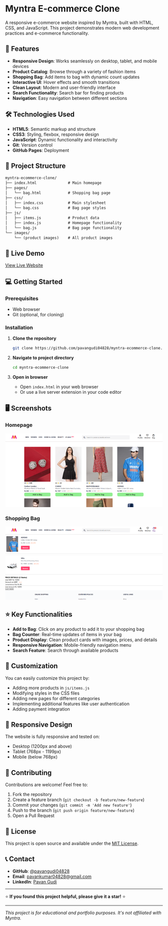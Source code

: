 # Myntra E-commerce Clone

A responsive e-commerce website inspired by Myntra, built with HTML, CSS, and JavaScript. This project demonstrates modern web development practices and e-commerce functionality.

## 🌟 Features

- **Responsive Design**: Works seamlessly on desktop, tablet, and mobile devices
- **Product Catalog**: Browse through a variety of fashion items
- **Shopping Bag**: Add items to bag with dynamic count updates
- **Interactive UI**: Hover effects and smooth transitions
- **Clean Layout**: Modern and user-friendly interface
- **Search Functionality**: Search bar for finding products
- **Navigation**: Easy navigation between different sections

## 🛠️ Technologies Used

- **HTML5**: Semantic markup and structure
- **CSS3**: Styling, flexbox, responsive design
- **JavaScript**: Dynamic functionality and interactivity
- **Git**: Version control
- **GitHub Pages**: Deployment

## 📂 Project Structure

```
myntra-ecommerce-clone/
├── index.html              # Main homepage
├── pages/
│   └── bag.html            # Shopping bag page
├── css/
│   ├── index.css           # Main stylesheet
│   └── bag.css             # Bag page styles
├── js/
│   ├── items.js            # Product data
│   ├── index.js            # Homepage functionality
│   └── bag.js              # Bag page functionality
└── images/
    └── (product images)    # All product images
```

## 🚀 Live Demo

[View Live Website](https://pavangudi04828.github.io/myntra-ecommerce-clone)

## 💻 Getting Started

### Prerequisites
- Web browser
- Git (optional, for cloning)

### Installation

1. **Clone the repository**
   ```bash
   git clone https://github.com/pavangudi04828/myntra-ecommerce-clone.git
   ```

2. **Navigate to project directory**
   ```bash
   cd myntra-ecommerce-clone
   ```

3. **Open in browser**
   - Open `index.html` in your web browser
   - Or use a live server extension in your code editor

## 🖥️ Screenshots

### Homepage
![Homepage Screenshot](Screenshots/Screenshot%202025-08-17%20230605.png)

### Shopping Bag
![Shopping Bag Screenshot](Screenshots/Screenshot%202025-08-17%20230637.png)

## ⭐ Key Functionalities

- **Add to Bag**: Click on any product to add it to your shopping bag
- **Bag Counter**: Real-time updates of items in your bag
- **Product Display**: Clean product cards with images, prices, and details
- **Responsive Navigation**: Mobile-friendly navigation menu
- **Search Feature**: Search through available products

## 🔧 Customization

You can easily customize this project by:

- Adding more products in `js/items.js`
- Modifying styles in the CSS files
- Adding new pages for different categories
- Implementing additional features like user authentication
- Adding payment integration

## 📱 Responsive Design

The website is fully responsive and tested on:
- Desktop (1200px and above)
- Tablet (768px - 1199px)
- Mobile (below 768px)

## 🤝 Contributing

Contributions are welcome! Feel free to:

1. Fork the repository
2. Create a feature branch (`git checkout -b feature/new-feature`)
3. Commit your changes (`git commit -m 'Add new feature'`)
4. Push to the branch (`git push origin feature/new-feature`)
5. Open a Pull Request

## 📄 License

This project is open source and available under the [MIT License](LICENSE).

## 📞 Contact

- **GitHub**: [@pavangudi04828](https://github.com/pavangudi04828)
- **Email**: pavankumar04828@gmail.com
- **LinkedIn**: [Pavan Gudi](https://linkedin.com/in/pavan-gudi)

---

⭐ **If you found this project helpful, please give it a star!** ⭐

---

*This project is for educational and portfolio purposes. It's not affiliated with Myntra.*
